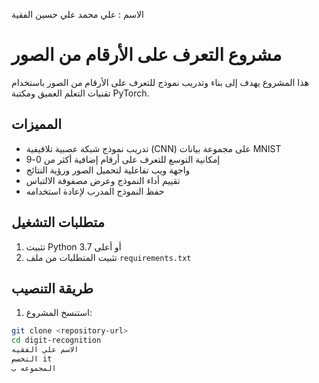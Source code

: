 
الاسم : علي محمد علي حسين الفقية

# مشروع التعرف على الأرقام من الصور

هذا المشروع يهدف إلى بناء وتدريب نموذج للتعرف على الأرقام من الصور باستخدام تقنيات التعلم العميق ومكتبة PyTorch.

## المميزات
 
- تدريب نموذج شبكة عصبية تلافيفية (CNN) على مجموعة بيانات MNIST
- إمكانية التوسع للتعرف على أرقام إضافية أكثر من 0-9
- واجهة ويب تفاعلية لتحميل الصور ورؤية النتائج
- تقييم أداء النموذج وعرض مصفوفة الالتباس
- حفظ النموذج المدرب لإعادة استخدامه

## متطلبات التشغيل

1. تثبيت Python 3.7 أو أعلى
2. تثبيت المتطلبات من ملف `requirements.txt`

## طريقة التنصيب

1. استنسخ المشروع:
```bash
git clone <repository-url>
cd digit-recognition
الاسم علي الفقيه 
التخصص it 
المجموعه ب 